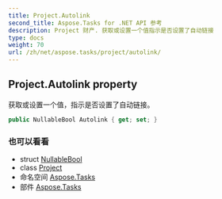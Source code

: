 ```yaml
---
title: Project.Autolink
second_title: Aspose.Tasks for .NET API 参考
description: Project 财产. 获取或设置一个值指示是否设置了自动链接
type: docs
weight: 70
url: /zh/net/aspose.tasks/project/autolink/
---
```

## Project.Autolink property

获取或设置一个值，指示是否设置了自动链接。

```csharp
public NullableBool Autolink { get; set; }
```

### 也可以看看

* struct [NullableBool](../../nullablebool/)
* class [Project](../)
* 命名空间 [Aspose.Tasks](../../project/)
* 部件 [Aspose.Tasks](../../../)


